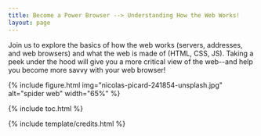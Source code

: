 ```yaml
---
title: Become a Power Browser --> Understanding How the Web Works!
layout: page
---
```


Join us to explore the basics of how the web works (servers, addresses, and web browsers) and what the web is made of (HTML, CSS, JS). 
Taking a peek under the hood will give you a more critical view of the web--and help you become more savvy with your web browser!

{% include figure.html img="nicolas-picard-241854-unsplash.jpg" alt="spider web" width="65%" %}

{% include toc.html %}

{% include template/credits.html %}

